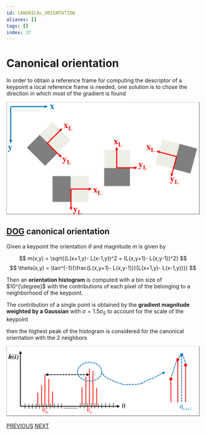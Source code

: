 ```yaml
---
id: CANONICAL_ORIENTATION
aliases: []
tags: []
index: 37
---
```


# Canonical orientation

In order to obtain a reference frame for computing the descriptor of a keypoint a local reference frame is needed, one solution is to chose the direction in which most of the gradient is found

![](assets/computer_vision/Pasted_image_20240314123223.png)

## [DOG](pages/computer_vision/local_features/dog_detector.md) canonical orientation

Given a keypoint the orientation $\theta$ and magnitude $m$ is given by

$$
m(x,y) =  \sqrt{(L(x+1,y)- L(x-1,y))^2 + (L(x,y+1)- L(x,y-1))^2}
$$
$$
\theta(x,y) = \tan^{-1}{\frac{L(x,y+1)- L(x,y-1))}{L(x+1,y)- L(x-1,y))}}
$$

Then an **orientation histogram** is computed with a bin size of $10^{\degree}$ with the contributions of each pixel of the belonging to a neighborhood of the keypoint.

The contribution of a single point is obtained  by the **gradient magnitude weighted by a Gaussian** with $\sigma =1.5\sigma_S$  to account for the scale of the keypoint

then the highest peak of the histogram is considered for the canonical orientation with the 2 neighbors

![](assets/computer_vision/Pasted_image_20240314122805.png)

[PREVIOUS](pages/computer_vision/local_features/dog_detector.md) [NEXT](pages/computer_vision/local_features/sift_descriptor.md)
